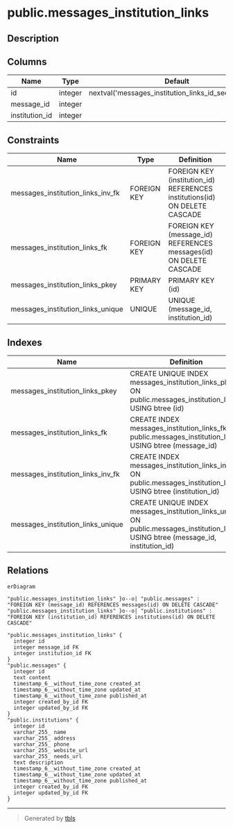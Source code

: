 # public.messages_institution_links

## Description

## Columns

| Name | Type | Default | Nullable | Children | Parents | Comment |
| ---- | ---- | ------- | -------- | -------- | ------- | ------- |
| id | integer | nextval('messages_institution_links_id_seq'::regclass) | false |  |  |  |
| message_id | integer |  | true |  | [public.messages](public.messages.md) |  |
| institution_id | integer |  | true |  | [public.institutions](public.institutions.md) |  |

## Constraints

| Name | Type | Definition |
| ---- | ---- | ---------- |
| messages_institution_links_inv_fk | FOREIGN KEY | FOREIGN KEY (institution_id) REFERENCES institutions(id) ON DELETE CASCADE |
| messages_institution_links_fk | FOREIGN KEY | FOREIGN KEY (message_id) REFERENCES messages(id) ON DELETE CASCADE |
| messages_institution_links_pkey | PRIMARY KEY | PRIMARY KEY (id) |
| messages_institution_links_unique | UNIQUE | UNIQUE (message_id, institution_id) |

## Indexes

| Name | Definition |
| ---- | ---------- |
| messages_institution_links_pkey | CREATE UNIQUE INDEX messages_institution_links_pkey ON public.messages_institution_links USING btree (id) |
| messages_institution_links_fk | CREATE INDEX messages_institution_links_fk ON public.messages_institution_links USING btree (message_id) |
| messages_institution_links_inv_fk | CREATE INDEX messages_institution_links_inv_fk ON public.messages_institution_links USING btree (institution_id) |
| messages_institution_links_unique | CREATE UNIQUE INDEX messages_institution_links_unique ON public.messages_institution_links USING btree (message_id, institution_id) |

## Relations

```mermaid
erDiagram

"public.messages_institution_links" }o--o| "public.messages" : "FOREIGN KEY (message_id) REFERENCES messages(id) ON DELETE CASCADE"
"public.messages_institution_links" }o--o| "public.institutions" : "FOREIGN KEY (institution_id) REFERENCES institutions(id) ON DELETE CASCADE"

"public.messages_institution_links" {
  integer id
  integer message_id FK
  integer institution_id FK
}
"public.messages" {
  integer id
  text content
  timestamp_6__without_time_zone created_at
  timestamp_6__without_time_zone updated_at
  timestamp_6__without_time_zone published_at
  integer created_by_id FK
  integer updated_by_id FK
}
"public.institutions" {
  integer id
  varchar_255_ name
  varchar_255_ address
  varchar_255_ phone
  varchar_255_ website_url
  varchar_255_ needs_url
  text description
  timestamp_6__without_time_zone created_at
  timestamp_6__without_time_zone updated_at
  timestamp_6__without_time_zone published_at
  integer created_by_id FK
  integer updated_by_id FK
}
```

---

> Generated by [tbls](https://github.com/k1LoW/tbls)
